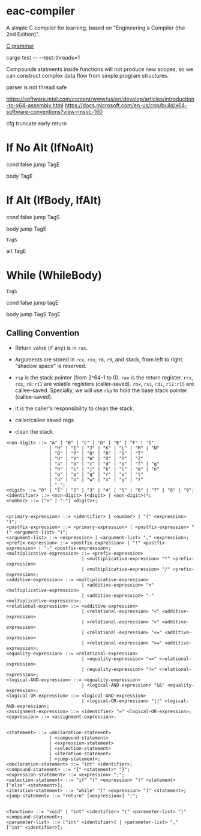 # eac-compiler

A simple C compiler for learning, based on "Engineering a Compiler (the 2nd Edition)".

[C grammar](https://github.com/antlr/grammars-v4)

cargo test -- --test-threads=1

Compounds statments inside functions will not produce new scopes, so we can construct complex data flow from simple program structures.

parser is not thread safe

https://software.intel.com/content/www/us/en/develop/articles/introduction-to-x64-assembly.html
https://docs.microsoft.com/en-us/cpp/build/x64-software-conventions?view=msvc-160

cfg truncate early return

# If No Alt (IfNoAlt)
cond
    false jump TagE

body
    TagE

# If Alt (IfBody, IfAlt)
cond
    false jump TagS

body
    jump TagE

    TagS
alt
    TagE

# While (WhileBody)
    TagS
cond
    false jump tagE

body
    jump TagS
    TagE

## Calling Convention

- Return value (if any) is in `rax`.
- Arguments are stored in `rcx`, `rdx`, `r8`, `r9`, and stack, from left to right. "shadow space" is reserved.
- `rsp` is the stack pointer (from 2^64-1 to 0). `rax` is the return register. `rcx`, `rdx`, `r8:r11` are volatile registers (caller-saved). `rbx`, `rsi`, `rdi`, `r12:r15` are callee-saved. Specially, we will use `rbp` to hold the base stack pointer (callee-saved).
- It is the caller's responsibility to clean the stack.

- caller/callee saved regs
- clean the stack

``` EBNF
<non-digit> ::= "A" | "B" | "C" | "D" | "E" | "F" | "G"
                | "H" | "I" | "J" | "K" | "L" | "M" | "N"
                | "O" | "P" | "Q" | "R" | "S" | "T"
                | "U" | "V" | "W" | "X" | "Y" | "Z"
                | "a" | "b" | "c" | "d" | "e" | "f" | "g"
                | "h" | "i" | "j" | "k" | "l" | "m" | "n"
                | "o" | "p" | "q" | "r" | "s" | "t"
                | "u" | "v" | "w" | "x" | "y" | "z"
                | "_";
<digit> ::= "0" | "1" | "2" | "3" | "4" | "5" | "6" | "7" | "8" | "9";
<identifier> ::= <non-digit> (<digit> | <non-digit>)*;
<number> ::= ["+" | "-"] <digit>+;


<primary-expression> ::= <identifier> | <number> | "(" <expression> ")";
<postfix-expression> ::= <primary-expression> | <postfix-expression> "(" <argument-list> ")";
<argument-list> ::= <expression> | <argument-list> "," <expression>;
<prefix-expression> ::= <postfix-expression> | "!" <postfix-expression> | "-" <postfix-expression>;
<multiplicative-expression> ::= <prefix-expression>
                            | <multiplicative-expression> "*" <prefix-expression>
                            | <multiplicative-expression> "/" <prefix-expression>;
<additive-expression> ::= <multiplicative-expression>
                            | <additive-expression> "+" <multiplicative-expression>
                            | <additive-expression> "-" <multiplicative-expression>;
<relational-expression> ::= <additive-expression>
                            | <relational-expression> "<" <additive-expression>
                            | <relational-expression> ">" <additive-expression>
                            | <relational-expression> "<=" <additive-expression>
                            | <relational-expression> ">=" <additive-expression>;
<equality-expression> ::= <relational-expression>
                            | <equality-expression> "==" <relational-expression>
                            | <equality-expression> "!=" <relational-expression>;
<logical-AND-expression> ::= <equality-expression>
                            | <logical-AND-expression> "&&" <equality-expression>;
<logical-OR-expression> ::= <logical-AND-expression>
                            | <logical-OR-expression> "||" <logical-AND-expression>;
<assignment-expression> ::= <identifier> "=" <logical-OR-expression>;
<expression> ::= <assignment-expression>;


<statement> ::= <declaration-statement>
                | <compound-statement>
                | <expression-statement>
                | <selection-statement>
                | <iteration-statement>
                | <jump-statement>;
<declaration-statement> ::= "int" <identifier>;
<compound-statement> ::= "{" <statement>* "}";
<expression-statement> ::= <expression> ";";
<selection-statement> ::= "if" "(" <expression> ")" <statement> ["else" <statement>];
<iteration-statement> ::= "while" "(" <expression> ")" <statement>;
<jump-statement> ::= "return" [<expression>] ";";


<function> ::= "void" | "int" <identifier> "(" <parameter-list> ")" <compound-statement>;
<parameter-list> ::= ["int" <identifier>] | <parameter-list> "," ["int" <identifier>];
```
